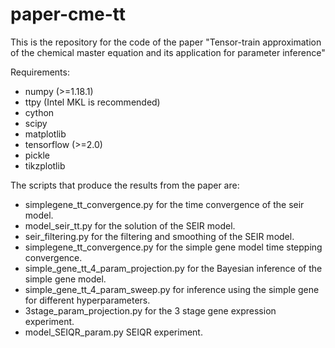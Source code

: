 # paper-cme-tt
This is the repository for the code of the paper "Tensor-train approximation of the chemical master equation and its application for parameter inference"


Requirements:
- numpy (>=1.18.1)
- ttpy (Intel MKL is recommended)
- cython
- scipy
- matplotlib
- tensorflow (>=2.0)
- pickle 
- tikzplotlib

The scripts that produce the results from the paper are:
- simplegene_tt_convergence.py for the time convergence of the seir model.
- model_seir_tt.py for the solution of the SEIR model.
- seir_filtering.py for the filtering and smoothing of the SEIR model.
- simplegene_tt_convergence.py for the simple gene model time stepping convergence.
- simple_gene_tt_4_param_projection.py for the Bayesian inference of the simple gene model.
- simple_gene_tt_4_param_sweep.py for inference using the simple gene for different hyperparameters.
- 3stage_param_projection.py for the 3 stage gene expression experiment.
- model_SEIQR_param.py SEIQR experiment.



